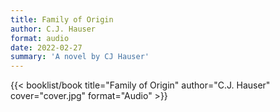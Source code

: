 ```yaml
---
title: Family of Origin
author: C.J. Hauser
format: audio
date: 2022-02-27
summary: 'A novel by CJ Hauser'
---
```


{{< booklist/book
title="Family of Origin"
author="C.J. Hauser"
cover="cover.jpg"
format="Audio" >}}
